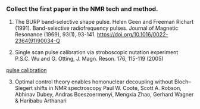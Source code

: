 ### Collect the first paper in the NMR tech and method.

1. The BURP band-selective shape pulse. Helen Geen and Freeman Richart (1991). Band-selective radiofrequency pulses. Journal of Magnetic Resonance (1969), 93(1), 93-141. https://doi.org/10.1016/0022-2364(91)90034-Q

2. Single scan pulse calibration via stroboscopic nutation experiment P.S.C. Wu and G. Otting, J. Magn. Reson. 176, 115-119 (2005)

  [pulse calibration](https://www.ethz.ch/content/dam/ethz/special-interest/biol/mol-biol/bnsp-dam/NMRSeminar2018HS/Pulse%20Calibration_SECOND.pdf)

3.  Optimal control theory enables homonuclear decoupling without Bloch–Siegert shifts in NMR spectroscopy Paul W. Coote, Scott A. Robson, Abhinav Dubey, Andras Boeszoermenyi, Mengxia Zhao, Gerhard Wagner & Haribabu Arthanari 

